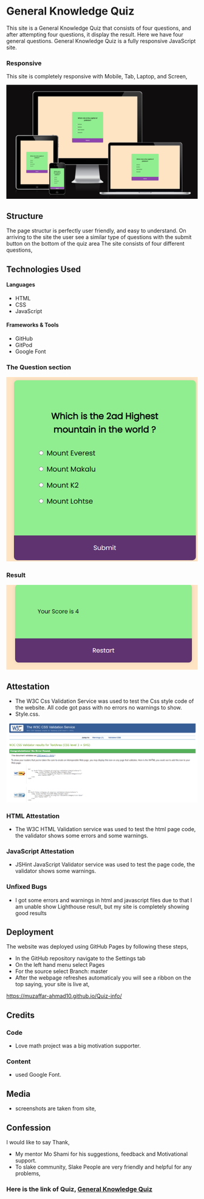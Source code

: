 # General Knowledge Quiz

 This site is a General Knowledge Quiz that consists of four questions, and after attempting four questions, it display the result.  Here we have four general questions. General Knowledge Quiz is a fully responsive JavaScript site.

 ### Responsive
  This site is completely responsive with Mobile, Tab, Laptop, and Screen,

![insurting image](/assets/docs/am-i-responsive-quiz.png)

## Structure
The page structur is perfectly user friendly, and easy to understand. On arriving to the site the user see a similar type of questions  with the submit button  on the bottom of the quiz area  The site consists of four different questions,

## Technologies Used

#### Languages

* HTML
* CSS
* JavaScript 

#### Frameworks & Tools

* GitHub
* GitPod
* Google Font



### The Question section
![insurting image](/assets/docs/general-knowledge-quizzes.png) 

### Result 
![insurting image](/assets/docs/result-photo.png)


## Attestation
* The W3C Css Validation Service was used to test the Css style code of the website. All code got pass with no errors no warnings to show.
* Style.css.

![insurting image](/assets/docs/css-validation-test.png)

### HTML Attestation

* The W3C HTML Validation service was used to test the html page code, the validator shows some errors and some warnings.

### JavaScript Attestation 

* JSHint JavaScript Validator service was used to test the  page code, the validator shows some warnings.

### Unfixed Bugs

* I got some errors and warnings in html and javascript files due to that I am unable show Lighthouse result, but my site is completely showing good results

## Deployment

The website was deployed using GitHub Pages by following these steps,

* In the GitHub repository navigate to the Settings tab
* On the left hand menu select Pages
* For the source select Branch: master
* After the webpage refreshes automaticaly you will see a ribbon on the top saying, your site is live at,

https://muzaffar-ahmad10.github.io/Quiz-info/

## Credits

### Code

* Love math project was a big motivation supporter.

### Content

* used Google Font.

## Media

* screenshots are taken from site,

## Confession

I would like to say Thank,

* My mentor Mo Shami for his suggestions, feedback and Motivational support.
* To slake community, Slake People are very friendly and helpful for any problems,

### Here is the link of Quiz, [General Knowledge Quiz](https://muzaffar-ahmad10.github.io/Quiz-info/)

